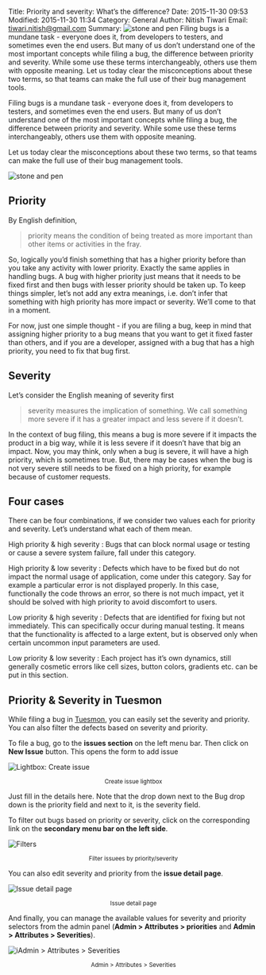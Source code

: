 Title: Priority and severity: What’s the difference?
Date: 2015-11-30 09:53
Modified: 2015-11-30 11:34
Category: General
Author: Nitish Tiwari
Email: tiwari.nitish@gmail.com
Summary: ![stone and pen]({filename}/images/2015-11-30_priority_and_severity_what_is_the_difference/balanza.jpg) Filing bugs is a mundane task - everyone does it, from developers to testers, and sometimes even the end users. But many of us don’t understand one of the most important concepts while filing a bug, the difference between priority and severity. While some use these terms interchangeably, others use them with opposite meaning. Let us today clear the misconceptions about these two terms, so that teams can make the full use of their bug management tools.


Filing bugs is a mundane task - everyone does it, from developers to testers, and sometimes even the end users. But many of us don’t understand one of the most important concepts while filing a bug, the difference between priority and severity. While some use these terms interchangeably, others use them with opposite meaning.

Let us today clear the misconceptions about these two terms, so that teams can make the full use of their bug management tools.

![stone and pen]({filename}/images/2015-11-30_priority_and_severity_what_is_the_difference/balanza.jpg)

## Priority

By English definition,
> priority means the condition of being treated as more important than other items or activities in the fray.

So, logically you’d finish something that has a higher priority before than you take any activity with lower priority. Exactly the same applies in handling bugs. A bug with higher priority just means that it needs to be fixed first and then bugs with lesser priority should be taken up. To keep things simpler, let’s not add any extra meanings, i.e. don’t infer that something with high priority has more impact or severity. We’ll come to that in a moment.

For now, just one simple thought - if you are filing a bug, keep in mind that assigning higher priority to a bug means that you want to get it fixed faster than others, and if you are a developer, assigned with a bug that has a high priority, you need to fix that bug first.


## Severity

Let’s consider the English meaning of severity first
> severity measures the implication of something. We call something more severe if it has a greater impact and less severe if it doesn’t.

In the context of bug filing, this means a bug is more severe if it impacts the product in a big way, while it is less severe if it doesn’t have that big an impact. Now, you may think, only when a bug is severe, it will have a high priority, which is sometimes true. But, there may be cases when the bug is not very severe still needs to be fixed on a high priority, for example because of customer requests.


## Four cases

There can be four combinations, if we consider two values each for priority and severity. Let’s understand what each of them mean.

High priority & high severity
: Bugs that can block normal usage or testing or cause a severe system failure, fall under this category. 

High priority & low severity
: Defects which have to be fixed but do not impact the normal usage of application, come under this category. Say for example a particular error is not displayed properly. In this case, functionally the code throws an error, so there is not much impact, yet it should be solved with high priority to avoid discomfort to users.

Low priority & high severity
: Defects that are identified for fixing but not immediately. This can specifically occur during manual testing. It means that the functionality is affected to a large extent, but is observed only when certain uncommon input parameters are used.

Low priority & low severity
: Each project has it’s own dynamics, still generally cosmetic errors like cell sizes, button colors, gradients etc. can be put in this section.


## Priority & Severity in Tuesmon

While filing a bug in [Tuesmon](https://tuesmon.com), you can easily set the severity and priority. You can also filter the defects based on severity and priority.

To file a bug, go to the **issues section** on the left menu bar. Then click on **New Issue** button. This opens the form to add issue

![Lightbox: Create issue]({filename}/images/2015-11-30_priority_and_severity_what_is_the_difference/create_issue_lightbox.png)
<div style="text-align: center;"><small>Create issue lightbox</small></div>

Just fill in the details here. Note that the drop down next to the Bug drop down is the priority field and next to it, is the severity field.

To filter out bugs based on priority or severity, click on the corresponding link on the **secondary menu bar on the left side**.

![Filters]({filename}/images/2015-11-30_priority_and_severity_what_is_the_difference/filters.png)
<div style="text-align: center;"><small>Filter issuees by priority/severity</small></div>

You can also edit severity and priority from the **issue detail page**.

![Issue detail page]({filename}/images/2015-11-30_priority_and_severity_what_is_the_difference/edit_issue.png)
<div style="text-align: center;"><small>Issue detail page</small></div>

And finally, you can manage the available values for severity and priority selectors from the admin panel (**Admin > Attributes > priorities** and **Admin > Attributes > Severities**).

![iAdmin > Attributes > Severities]({filename}/images/2015-11-30_priority_and_severity_what_is_the_difference/admin_edit_severities.png)
<div style="text-align: center;"><small>Admin > Attributes > Severities</small></div>
